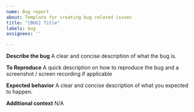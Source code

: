 ```yaml
---
name: Bug report
about: Template for creating bug related issues
title: "[BUG] Title"
labels: bug
assignees: ''

---
```


**Describe the bug**
A clear and concise description of what the bug is.

**To Reproduce**
A quick description on how to reproduce the bug and a screenshot / screen recording if applicable

**Expected behavior**
A clear and concise description of what you expected to happen.

<!-- Add any other context about the problem here or link any related issues -->
**Additional context**
N/A
